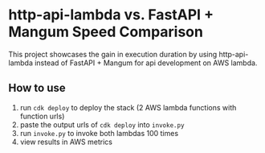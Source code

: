 # http-api-lambda vs. FastAPI + Mangum Speed Comparison

This project showcases the gain in execution duration by using http-api-lambda instead of FastAPI + Mangum for api development on AWS lambda.

## How to use
1. run `cdk deploy` to deploy the stack (2 AWS lambda functions with function urls)
2. paste the output urls of `cdk deploy` into `invoke.py`
3. run `invoke.py` to invoke both lambdas 100 times
4. view results in AWS metrics